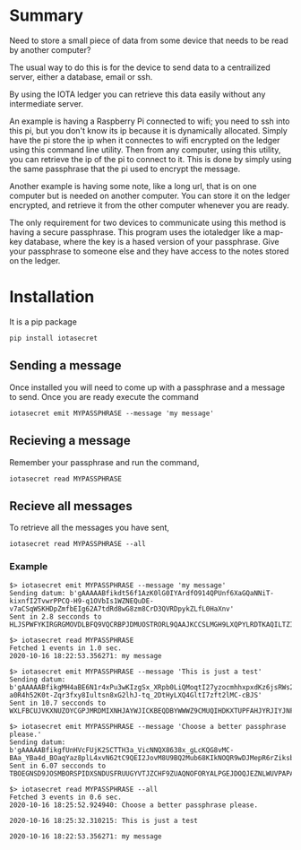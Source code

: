 # Summary
Need to store a small piece of data from some device that needs to be read by another computer?

The usual way to do this is for the device to send data to a centrailized server, either a database, email or ssh.

By using the IOTA ledger you can retrieve this data easily without any intermediate server.

An example is having a Raspberry Pi connected to wifi; you need to ssh into this pi, but you don't know its ip because it is dynamically allocated. Simply have the pi store the ip when it connectes to wifi encrypted on the ledger using this command line utility. Then from any computer, using this utility, you can retrieve the ip of the pi to connect to it. This is done by simply using the same passphrase that the pi used to encrypt the message. 

Another example is having some note, like a long url, that is on one computer but is needed on another computer. You can store it on the ledger encrypted, and retrieve it from the other computer whenever you are ready.

The only requirement for two devices to communicate using this method is having a secure passphrase. This program uses the iotaledger like a map-key database, where the key is a hased version of your passphrase. Give your passphrase to someone else and they have access to the notes stored on the ledger.

# Installation

It is a pip package

    pip install iotasecret
	
## Sending a message

Once installed you will need to come up with a passphrase and a message to send. Once you are ready execute the command

    iotasecret emit MYPASSPHRASE --message 'my message'
	
	
## Recieving a message

Remember your passphrase and run the command,

    iotasecret read MYPASSPHRASE

## Recieve all messages

To retrieve all the messages you have sent,

    iotasecret read MYPASSPHRASE --all 
    
    
### Example

    $> iotasecret emit MYPASSPHRASE --message 'my message'  
    Sending datum: b'gAAAAABfikdt56f1AzK0lG0IYArdfO914QPUnf6XaGQaNNiT-kixnfI2TvwrPPCQ-H9-q1OVbIs1WZNEQuDE-v7aCSqWSKHDpZmfbEIg62A7tdRd8wG8zm8CrD3QVRDpykZLfL0HaXnv'
    Sent in 2.8 secconds to HLJSPWFYKIRGRGMOVDLBFQ9VQCRBPJDMUOSTRORL9QAAJKCCSLMGH9LXQPYLRDTKAQILTZIECNJPA9999

    $> iotasecret read MYPASSPHRASE
    Fetched 1 events in 1.0 sec.
    2020-10-16 18:22:53.356271: my message
    
    $> iotasecret emit MYPASSPHRASE --message 'This is just a test'
    Sending datum: b'gAAAAABfikgMH4aBE6N1r4xPu3wKIzgSx_XRpb0LiQMoqtI27yzocmhhxpxdKz6jsRWs2w122N3KY-a0R4h52K0t-Zqr3fxy8Iultsn8xG2lhJ-tq_2DtHyLXQ4GltI7zft2lMC-cBJS'
    Sent in 10.7 secconds to WXLFBCUJVKXNUZOYCGPJMRDMIXNHJAYWJICKBEQDBYWWWZ9CMUQIHDKXTUPFAHJYRJIYJNFOVY9OA9999
    
    $> iotasecret emit MYPASSPHRASE --message 'Choose a better passphrase please.'
    Sending datum: b'gAAAAABfikgfUnHVcFUjK2SCTTH3a_VicNNQX8638x_gLcKQG8vMC-BAa_YBa4d_BOaqYaz8plL4xvN62tC9QEI2JovM8U9BQ2Mub68KIkNOQR9wDJMepR6rZiksblJtYnCbU2nRjIDfb5i4dG47jVEEAwhlGvhkoA=='
    Sent in 6.07 secconds to TBOEGNSD9JOSMBORSPIDXSNDUSFRUUGYVTJZCHF9ZUAQNOFORYALPGEJDOQJEZNLWUVPAPAOBMUW99999
    
    $> iotasecret read MYPASSPHRASE --all
    Fetched 3 events in 0.6 sec.
    2020-10-16 18:25:52.924940: Choose a better passphrase please.
    
    2020-10-16 18:25:32.310215: This is just a test
    
    2020-10-16 18:22:53.356271: my message




